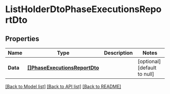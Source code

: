 # ListHolderDtoPhaseExecutionsReportDto

## Properties
Name | Type | Description | Notes
------------ | ------------- | ------------- | -------------
**Data** | [**[]PhaseExecutionsReportDto**](PhaseExecutionsReportDto.md) |  | [optional] [default to null]

[[Back to Model list]](../README.md#documentation-for-models) [[Back to API list]](../README.md#documentation-for-api-endpoints) [[Back to README]](../README.md)


